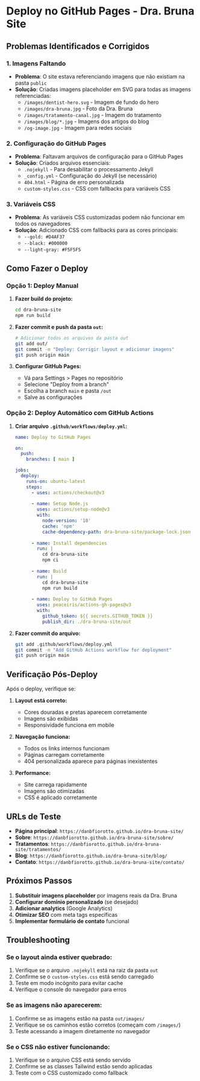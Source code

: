 # Deploy no GitHub Pages - Dra. Bruna Site

## Problemas Identificados e Corrigidos

### 1. **Imagens Faltando**
- **Problema**: O site estava referenciando imagens que não existiam na pasta `public`
- **Solução**: Criadas imagens placeholder em SVG para todas as imagens referenciadas:
  - `/images/dentist-hero.svg` - Imagem de fundo do hero
  - `/images/dra-bruna.jpg` - Foto da Dra. Bruna
  - `/images/tratamento-canal.jpg` - Imagem do tratamento
  - `/images/blog/*.jpg` - Imagens dos artigos do blog
  - `/og-image.jpg` - Imagem para redes sociais

### 2. **Configuração do GitHub Pages**
- **Problema**: Faltavam arquivos de configuração para o GitHub Pages
- **Solução**: Criados arquivos essenciais:
  - `.nojekyll` - Para desabilitar o processamento Jekyll
  - `_config.yml` - Configuração do Jekyll (se necessário)
  - `404.html` - Página de erro personalizada
  - `custom-styles.css` - CSS com fallbacks para variáveis CSS

### 3. **Variáveis CSS**
- **Problema**: As variáveis CSS customizadas podem não funcionar em todos os navegadores
- **Solução**: Adicionado CSS com fallbacks para as cores principais:
  - `--gold: #D4AF37`
  - `--black: #000000`
  - `--light-gray: #F5F5F5`

## Como Fazer o Deploy

### Opção 1: Deploy Manual
1. **Fazer build do projeto:**
   ```bash
   cd dra-bruna-site
   npm run build
   ```

2. **Fazer commit e push da pasta `out`:**
   ```bash
   # Adicionar todos os arquivos da pasta out
   git add out/
   git commit -m "Deploy: Corrigir layout e adicionar imagens"
   git push origin main
   ```

3. **Configurar GitHub Pages:**
   - Vá para Settings > Pages no repositório
   - Selecione "Deploy from a branch"
   - Escolha a branch `main` e pasta `/out`
   - Salve as configurações

### Opção 2: Deploy Automático com GitHub Actions
1. **Criar arquivo `.github/workflows/deploy.yml`:**
   ```yaml
   name: Deploy to GitHub Pages
   
   on:
     push:
       branches: [ main ]
   
   jobs:
     deploy:
       runs-on: ubuntu-latest
       steps:
         - uses: actions/checkout@v3
         
         - name: Setup Node.js
           uses: actions/setup-node@v3
           with:
             node-version: '18'
             cache: 'npm'
             cache-dependency-path: dra-bruna-site/package-lock.json
         
         - name: Install dependencies
           run: |
             cd dra-bruna-site
             npm ci
         
         - name: Build
           run: |
             cd dra-bruna-site
             npm run build
         
         - name: Deploy to GitHub Pages
           uses: peaceiris/actions-gh-pages@v3
           with:
             github_token: ${{ secrets.GITHUB_TOKEN }}
             publish_dir: ./dra-bruna-site/out
   ```

2. **Fazer commit do arquivo:**
   ```bash
   git add .github/workflows/deploy.yml
   git commit -m "Add GitHub Actions workflow for deployment"
   git push origin main
   ```

## Verificação Pós-Deploy

Após o deploy, verifique se:

1. **Layout está correto:**
   - Cores douradas e pretas aparecem corretamente
   - Imagens são exibidas
   - Responsividade funciona em mobile

2. **Navegação funciona:**
   - Todos os links internos funcionam
   - Páginas carregam corretamente
   - 404 personalizada aparece para páginas inexistentes

3. **Performance:**
   - Site carrega rapidamente
   - Imagens são otimizadas
   - CSS é aplicado corretamente

## URLs de Teste

- **Página principal**: `https://danbfiorotto.github.io/dra-bruna-site/`
- **Sobre**: `https://danbfiorotto.github.io/dra-bruna-site/sobre/`
- **Tratamentos**: `https://danbfiorotto.github.io/dra-bruna-site/tratamentos/`
- **Blog**: `https://danbfiorotto.github.io/dra-bruna-site/blog/`
- **Contato**: `https://danbfiorotto.github.io/dra-bruna-site/contato/`

## Próximos Passos

1. **Substituir imagens placeholder** por imagens reais da Dra. Bruna
2. **Configurar domínio personalizado** (se desejado)
3. **Adicionar analytics** (Google Analytics)
4. **Otimizar SEO** com meta tags específicas
5. **Implementar formulário de contato** funcional

## Troubleshooting

### Se o layout ainda estiver quebrado:
1. Verifique se o arquivo `.nojekyll` está na raiz da pasta `out`
2. Confirme se o `custom-styles.css` está sendo carregado
3. Teste em modo incógnito para evitar cache
4. Verifique o console do navegador para erros

### Se as imagens não aparecerem:
1. Confirme se as imagens estão na pasta `out/images/`
2. Verifique se os caminhos estão corretos (começam com `/images/`)
3. Teste acessando a imagem diretamente no navegador

### Se o CSS não estiver funcionando:
1. Verifique se o arquivo CSS está sendo servido
2. Confirme se as classes Tailwind estão sendo aplicadas
3. Teste com o CSS customizado como fallback
